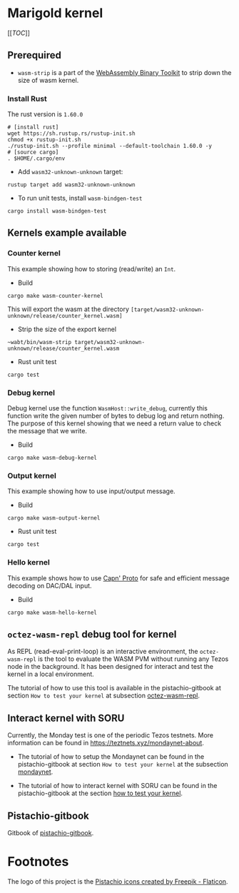 # Marigold kernel

[[_TOC_]]

## Prerequired

- `wasm-strip` is a part of the [WebAssembly Binary Toolkit](https://github.com/WebAssembly/wabt) to strip down the size of wasm kernel.

### Install Rust
The rust version is `1.60.0`

```shell
# [install rust]
wget https://sh.rustup.rs/rustup-init.sh
chmod +x rustup-init.sh
./rustup-init.sh --profile minimal --default-toolchain 1.60.0 -y
# [source cargo]
. $HOME/.cargo/env
```

- Add `wasm32-unknown-unknown` target:

```shell
rustup target add wasm32-unknown-unknown
```

- To run unit tests, install `wasm-bindgen-test`

```shell
cargo install wasm-bindgen-test
```

## Kernels example available

### Counter kernel
This example showing how to storing (read/write) an `Int`.

- Build
```shell
cargo make wasm-counter-kernel
```
This will export the wasm at the directory `[target/wasm32-unknown-unknown/release/counter_kernel.wasm]`

- Strip the size of the export kernel
```
~wabt/bin/wasm-strip target/wasm32-unknown-unknown/release/counter_kernel.wasm
```
- Rust unit test
```shell
cargo test
```
### Debug kernel
Debug kernel use the function `WasmHost::write_debug`, currently this function write the given number of bytes to debug log and return nothing. The purpose of this kernel showing that we need a return value to check the message that we write.

- Build
```shell
cargo make wasm-debug-kernel
```

### Output kernel
This example showing how to use input/output message.

- Build
```shell
cargo make wasm-output-kernel
```

- Rust unit test
```shell
cargo test
```

### Hello kernel
This example shows how to use [Capn' Proto](https://capnproto.org) for safe and efficient message decoding
on DAC/DAL input.
- Build
```
cargo make wasm-hello-kernel
```

## `octez-wasm-repl` debug tool for kernel

As REPL (read-eval-print-loop) is an interactive environment, the `octez-wasm-repl` is the tool to evaluate the WASM PVM without running any Tezos node in the background. It has been designed for interact and test the kernel in a local environment. 

The tutorial of how to use this tool is available in the pistachio-gitbook at section `How to test your kernel` at subsection [octez-wasm-repl]( https://gitlab.com/marigold/proto-gitbook/-/blob/main/smart-optimistic-rollup/implementation-in-tezos/how-to-test-your-kernel/octez-wasm-repl.md).

## Interact kernel with SORU

Currently, the Monday test is one of the periodic Tezos testnets. More information can be found in https://teztnets.xyz/mondaynet-about. 

- The tutorial of how to setup the Mondaynet can be found in the pistachio-gitbook at section `How to test your kernel` at the subsection [mondaynet](https://gitlab.com/marigold/proto-gitbook/-/blob/main/smart-optimistic-rollup/implementation-in-tezos/how-to-test-your-kernel/mondayet.md).

- The tutorial of how to interact kernel with SORU can be found in the pistachio-gitbook at the section [how to test your kernel](https://gitlab.com/marigold/proto-gitbook/-/tree/main/smart-optimistic-rollup/implementation-in-tezos/how-to-test-your-kernel).

## Pistachio-gitbook

Gitbook of [pistachio-gitbook](https://app.gitbook.com/o/Gayxsw4YmVrLK4YRDlmi/s/bQv7Nn2dfUKSfyTtFM1M/pistachio/kernel-in-scoru).

# Footnotes

The logo of this project is the [Pistachio icons created by Freepik - Flaticon](https://www.flaticon.com/free-icons/pistachio).

